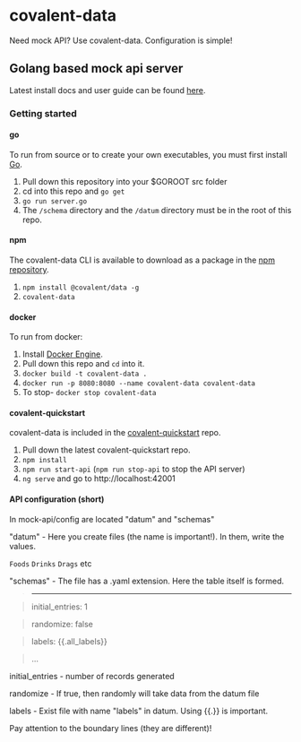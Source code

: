 # covalent-data
Need mock API? Use covalent-data.
Configuration is simple!
## Golang based mock api server

Latest install docs and user guide can be found [here](https://www.gitbook.com/book/ilsiepotamus/covalent-data).

### Getting started
#### go
To run from source or to create your own executables, you must first install [Go](https://golang.org/doc/install).

1. Pull down this repository into your $GOROOT src folder
2. cd into this repo and `go get`
3. `go run server.go`
4. The `/schema` directory and the `/datum` directory must be in the root of this repo.

#### npm
The covalent-data CLI is available to download as a package in the [npm repository](https://www.npmjs.com/package/@covalent/data).

1. `npm install @covalent/data -g`
2. `covalent-data`

#### docker
To run from docker:

1. Install [Docker Engine](https://docs.docker.com/engine/installation/).
2. Pull down this repo and `cd` into it.
3. `docker build -t covalent-data .`
4. `docker run -p 8080:8080 --name covalent-data covalent-data`
5. To stop- `docker stop covalent-data`

#### covalent-quickstart
covalent-data is included in the [covalent-quickstart](https://github.com/Teradata/covalent-quickstart) repo.

1. Pull down the latest covalent-quickstart repo.
2. `npm install`
3. `npm run start-api` (`npm run stop-api` to stop the API server)
4. `ng serve` and go to http://localhost:42001

#### API configuration (short)
In mock-api/config are located "datum" and "schemas"

"datum" - Here you create files (the name is important!). In them, write the values.

`Foods`
`Drinks`
`Drags` etc


"schemas" - The file has a .yaml extension. Here the table itself is formed.

>---

>initial_entries: 1

>randomize: false

>labels: {{.all_labels}}

>...


initial_entries - number of records generated

randomize - If true, then randomly will take data from the datum file

labels - Exist file with name "labels" in datum. Using {{.}} is important.

Pay attention to the boundary lines (they are different)!

